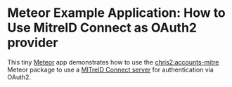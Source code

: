 # Meteor Example Application: How to Use MitreID Connect as OAuth2 provider

This tiny [Meteor](https://www.meteor.com/) app demonstrates how to use the
[chris2:accounts-mitre](https://github.com/Chris927/chris2-accounts-mitre) Meteor
package to use a [MITreID Connect
server](https://github.com/mitreid-connect/OpenID-Connect-Java-Spring-Server)
for authentication via OAuth2.
